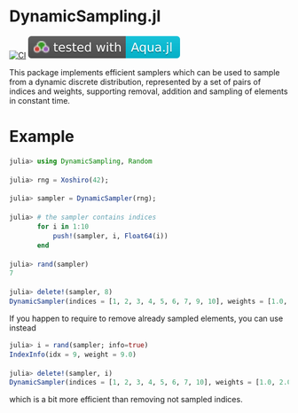 # DynamicSampling.jl

[![CI](https://github.com/Tortar/DynamicSampling.jl/workflows/CI/badge.svg)](https://github.com/Tortar/DynamicSampling.jl/actions?query=workflow%3ACI)
[![Aqua QA](https://raw.githubusercontent.com/JuliaTesting/Aqua.jl/master/badge.svg)](https://github.com/JuliaTesting/Aqua.jl)

This package implements efficient samplers which can be used to sample from
a dynamic discrete distribution, represented by a set of pairs of indices and
weights, supporting removal, addition and sampling of elements in constant time.

# Example

```julia
julia> using DynamicSampling, Random

julia> rng = Xoshiro(42);

julia> sampler = DynamicSampler(rng);

julia> # the sampler contains indices
       for i in 1:10
           push!(sampler, i, Float64(i))
       end

julia> rand(sampler)
7

julia> delete!(sampler, 8)
DynamicSampler(indices = [1, 2, 3, 4, 5, 6, 7, 9, 10], weights = [1.0, 2.0, 3.0, 4.0, 5.0, 6.0, 7.0, 9.0, 10.0])
```

If you happen to require to remove already sampled elements, 
you can use instead

```julia
julia> i = rand(sampler; info=true)
IndexInfo(idx = 9, weight = 9.0)

julia> delete!(sampler, i)
DynamicSampler(indices = [1, 2, 3, 4, 5, 6, 7, 10], weights = [1.0, 2.0, 3.0, 4.0, 5.0, 6.0, 7.0, 10.0])
```

which is a bit more efficient than removing not sampled indices.
